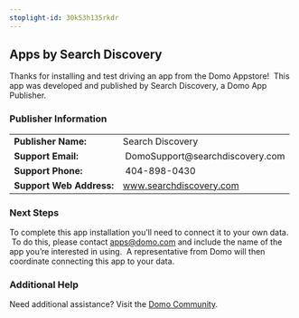 ```yaml
---
stoplight-id: 30k53h135rkdr
---
```


<div class="col-md-12 content-panel">
                <h2>Apps by Search Discovery</h2>
                <p></p><p>Thanks for installing and test driving an<span id="title">&nbsp;app from the Domo Appstore</span>! &nbsp;This app was developed and published by Search Discovery, a&nbsp;Domo App Publisher.</p>
<h3 class="doc-row-title">Publisher Information</h3>
<table>
<tbody>
<tr>
<td><strong>Publisher Name:</strong></td>
<td>Search Discovery</td>
</tr>
<tr>
<td><strong>Support Email:</strong></td>
<td>&nbsp;DomoSupport@searchdiscovery.com</td>
</tr>
<tr>
<td><strong>Support Phone:</strong></td>
<td>&nbsp;404-898-0430</td>
</tr>
<tr>
<td><strong>Support Web Address:</strong></td>
<td><a href="http://www.searchdiscovery.com/" target="_blank" rel="nofollow">www.searchdiscovery.com</a></td>
</tr>
</tbody>
</table>
<div id="Step%201:%20Identify%20Required%20Data%20Fields" class="doc-row">
<div class="small-pad-bottom">
<h3>Next Steps</h3>
<p>To complete this&nbsp;app installation you’ll need to connect it to your own data. &nbsp;To do this,&nbsp;please contact <a href="mailto:apps@domo.com">apps@domo.com</a>&nbsp;and include the name of the app you’re interested in using. &nbsp;A representative from Domo will then coordinate connecting this app to your data.</p>
<h3>Additional Help</h3>
<p>Need additional assistance? Visit the <a href="https://dojo.domo.com/apps">Domo Community</a>.</p>
<p>&nbsp;</p>
</div>
</div>
<p></p>            </div>
